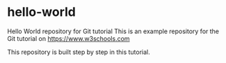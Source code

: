 # hello-world
Hello World repository for Git tutorial
This is an example repository for the Git tutorial on 	https://www.w3schools.com

This repository is built step by step in this tutorial.